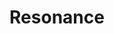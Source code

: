 ---
title: "Resonance"
thumbnail: "img/projects/Resonance/thumbnail.jpg"
team: ["Lorenzo Alamillo", "Jeffrey Hsieh", "Anjin Huang", "Quynh Nguyen", "Emmilio Segovia", "David Zhang"]
email: "dzhan008@ucr.edu"
platforms: ["PC"]
description: "This is an isometric puzzle game where you are a blind person lost in a cave. You have only your sense of sound to guide you. Little do you know that sounds can paint pictures... "
recruiting: [ ]
tags: ["2D", "completed"]
school-year: 2015
download-link: "https://drive.google.com/a/ucr.edu/file/d/0B_dRwa4KtnbWRmpTZTg3RWpuaFk/view?usp=sharing"
---